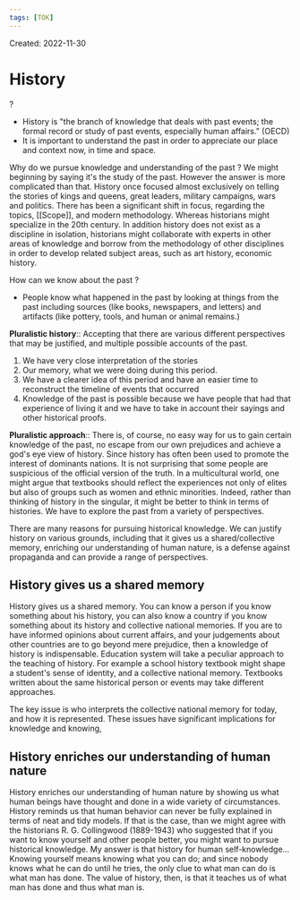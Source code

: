 ```yaml
---
tags: [TOK] 
---
```

Created: 2022-11-30

# History
?
- History is "the branch of knowledge that deals with past events; the formal record or study of past events, especially human affairs." (OECD)
- It is important to understand the past in order to appreciate our place and context now, in time and space.
<!--SR:!2022-12-22,11,250-->

Why do we pursue knowledge and understanding of the past ?
We might beginning by saying it's the study of the past. However the answer is more complicated than that. History once focused almost exclusively on telling the stories of kings and queens, great leaders, military campaigns, wars and politics. There has been a significant shift in focus, regarding the topics, [[Scope]], and modern methodology. Whereas historians might specialize in the 20th century. In addition history does not exist as a discipline in isolation, historians might collaborate with experts in other areas of knowledge and borrow from the methodology of other disciplines in order to develop related subject areas, such as art history, economic history.

How can we know about the past ?
- People know what happened in the past by looking at things from the past including sources (like books, newspapers, and letters) and artifacts (like pottery, tools, and human or animal remains.)

**Pluralistic history**:: Accepting that there are various different perspectives that may be justified, and multiple possible accounts of the past.
<!--SR:!2022-12-20,8,250-->

1) We have very close interpretation of the stories
2) Our memory, what we were doing during this period.
3) We have a clearer idea of this period and have an easier time to reconstruct the timeline of events that occurred
4) Knowledge of the past is possible because we have people that had that experience of living it and we have to take in account their sayings and other historical proofs.

**Pluralistic approach**:: There is, of course, no easy way for us to gain certain knowledge of the past, no escape from our own prejudices and achieve a god's eye view of history. Since history has often been used to promote the interest of dominants nations. It is not surprising that some people are suspicious of the official version of the truth. In a multicultural world, one might argue that textbooks should reflect the experiences not only of elites but also of groups such as women and ethnic minorities. Indeed, rather than thinking of history in the singular, it might be better to think in terms of histories. We have to explore the past from a variety of perspectives.
<!--SR:!2022-12-19,7,250-->

There are many reasons for pursuing historical knowledge. We can justify history on various grounds, including that it gives us a shared/collective memory, enriching our understanding of human nature, is a defense against propaganda and can provide a range of perspectives.

## History gives us a shared memory
History gives us a shared memory. You can know a person if you know something about his history, you can also know a country if you know something about its history and collective national memories. If you are to have informed opinions about current affairs, and your judgements about other countries are to go beyond mere prejudice, then a knowledge of history is indispensable. Education system will take a peculiar approach to the teaching of history. For example a school history textbook might shape a student's sense of identity, and a collective national memory. Textbooks written about the same historical person or events may take different approaches.

The key issue is who interprets the collective national memory for today, and how it is represented. These issues have significant implications for knowledge and knowing,

## History enriches our understanding of human nature 
History enriches our understanding of human nature by showing us what human beings have thought and done in a wide variety of circumstances. History reminds us that human behavior can never be fully explained in terms of neat and tidy models. If that is the case, than we might agree with the historians R. G. Collingwood (1889-1943) who suggested that if you want to know yourself and other people better, you might want to pursue historical knowledge. My answer is that history for human self-knowledge... Knowing yourself means knowing what you can do;  and since nobody knows what he can do until he tries, the only clue to what man can do is what man has done.
The value of history, then, is that it teaches us of what man has done and thus what man is.